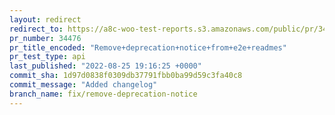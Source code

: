 ```yaml
---
layout: redirect
redirect_to: https://a8c-woo-test-reports.s3.amazonaws.com/public/pr/34476/api/index.html
pr_number: 34476
pr_title_encoded: "Remove+deprecation+notice+from+e2e+readmes"
pr_test_type: api
last_published: "2022-08-25 19:16:25 +0000"
commit_sha: 1d97d0838f0309db37791fbb0ba99d59c3fa40c8
commit_message: "Added changelog"
branch_name: fix/remove-deprecation-notice
---
```

